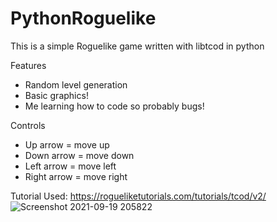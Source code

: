 # PythonRoguelike
This is a simple Roguelike game written with libtcod in python

Features
- Random level generation
- Basic graphics!
- Me learning how to code so probably bugs!

Controls
 - Up arrow = move up
 - Down arrow = move down
 - Left arrow = move left
 - Right arrow = move right

Tutorial Used:
https://rogueliketutorials.com/tutorials/tcod/v2/
![Screenshot 2021-09-19 205822](https://user-images.githubusercontent.com/29133471/133950896-7127e9d3-01f0-4845-a0b2-48ae5d9e2693.png)
